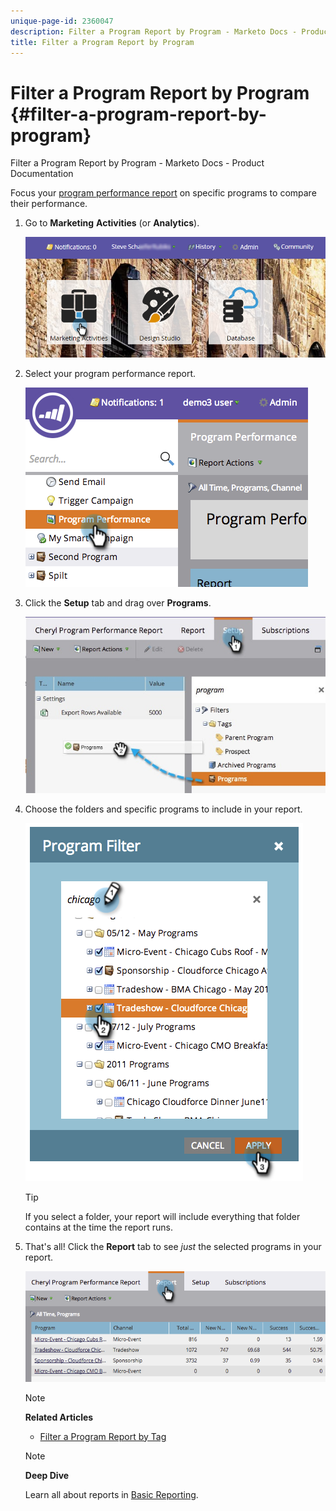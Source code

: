 ```yaml
---
unique-page-id: 2360047
description: Filter a Program Report by Program - Marketo Docs - Product Documentation
title: Filter a Program Report by Program
---
```


# Filter a Program Report by Program {#filter-a-program-report-by-program}

Filter a Program Report by Program - Marketo Docs - Product Documentation

Focus your [program performance report](create-a-program-performance-report.md) on specific programs to compare their performance.

1. Go to **Marketing** **Activities** (or **Analytics**).

   ![](assets/login-marketing-activities-3.png)

1. Select your program performance report.

   ![](assets/image2014-9-23-16-3a4-3a4.png)

1. Click the **Setup** tab and drag over **Programs**.

   ![](assets/prospect3.jpg)

1. Choose the folders and specific programs to include in your report.

   ![](assets/image2014-9-23-16-3a5-3a5.png)

   >[!TIP]
   >
   >If you select a folder, your report will include everything that folder contains at the time the report runs.

1. That's all! Click the **Report** tab to see *just* the selected programs in your report.

   ![](assets/image2014-9-23-16-3a5-3a41.png)

   >[!NOTE]
   >
   >**Related Articles**
   >
   >    
   >    
   >    * [Filter a Program Report by Tag](filter-a-program-report-by-tag.md)
   >    
   >

   >[!NOTE]
   >
   >**Deep Dive**
   >
   >
   >Learn all about reports in [Basic Reporting](../../../../../welcome-to-marketo-docs/product-docs/reporting/basic-reporting.md).

